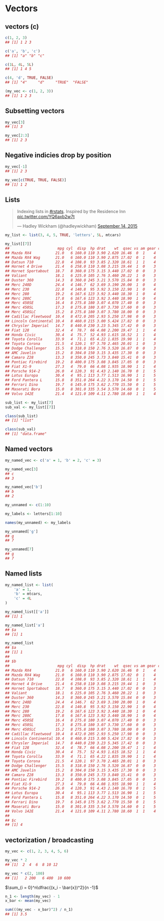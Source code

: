 
# Vectors

## vectors (c)

```r
c(1, 2, 3)
## [1] 1 2 3
```


```r
c('a', 'b', 'c')
## [1] "a" "b" "c"
```
 
 

```r
c(1L, 4L, 5L)
## [1] 1 4 5
```


```r
c(4, 'd', TRUE, FALSE)
## [1] "4"     "d"     "TRUE"  "FALSE"
```


```r
(my_vec <- c(1, 2, 3))
## [1] 1 2 3
```

## Subsetting vectors


```r
my_vec[3]
## [1] 3
```


```r
my_vec[2:3]
## [1] 2 3
```

## Negative indicies drop by position


```r
my_vec[-1]
## [1] 2 3
```


```r
my_vec[c(TRUE, TRUE, FALSE)]
## [1] 1 2
```

## Lists

<blockquote class="twitter-tweet" data-lang="en"><p lang="en" dir="ltr">Indexing lists in <a href="https://twitter.com/hashtag/rstats?src=hash&amp;ref_src=twsrc%5Etfw">#rstats</a>. Inspired by the Residence Inn <a href="http://t.co/YQ6axb2w7t">pic.twitter.com/YQ6axb2w7t</a></p>&mdash; Hadley Wickham (@hadleywickham) <a href="https://twitter.com/hadleywickham/status/643381054758363136?ref_src=twsrc%5Etfw">September 14, 2015</a></blockquote>
<script async src="https://platform.twitter.com/widgets.js" charset="utf-8"></script>



```r
my_list <- list(3, 4, 5, TRUE, 'letters', 5L, mtcars)
```


```r
my_list[[7]]
##                      mpg cyl  disp  hp drat    wt  qsec vs am gear carb
## Mazda RX4           21.0   6 160.0 110 3.90 2.620 16.46  0  1    4    4
## Mazda RX4 Wag       21.0   6 160.0 110 3.90 2.875 17.02  0  1    4    4
## Datsun 710          22.8   4 108.0  93 3.85 2.320 18.61  1  1    4    1
## Hornet 4 Drive      21.4   6 258.0 110 3.08 3.215 19.44  1  0    3    1
## Hornet Sportabout   18.7   8 360.0 175 3.15 3.440 17.02  0  0    3    2
## Valiant             18.1   6 225.0 105 2.76 3.460 20.22  1  0    3    1
## Duster 360          14.3   8 360.0 245 3.21 3.570 15.84  0  0    3    4
## Merc 240D           24.4   4 146.7  62 3.69 3.190 20.00  1  0    4    2
## Merc 230            22.8   4 140.8  95 3.92 3.150 22.90  1  0    4    2
## Merc 280            19.2   6 167.6 123 3.92 3.440 18.30  1  0    4    4
## Merc 280C           17.8   6 167.6 123 3.92 3.440 18.90  1  0    4    4
## Merc 450SE          16.4   8 275.8 180 3.07 4.070 17.40  0  0    3    3
## Merc 450SL          17.3   8 275.8 180 3.07 3.730 17.60  0  0    3    3
## Merc 450SLC         15.2   8 275.8 180 3.07 3.780 18.00  0  0    3    3
## Cadillac Fleetwood  10.4   8 472.0 205 2.93 5.250 17.98  0  0    3    4
## Lincoln Continental 10.4   8 460.0 215 3.00 5.424 17.82  0  0    3    4
## Chrysler Imperial   14.7   8 440.0 230 3.23 5.345 17.42  0  0    3    4
## Fiat 128            32.4   4  78.7  66 4.08 2.200 19.47  1  1    4    1
## Honda Civic         30.4   4  75.7  52 4.93 1.615 18.52  1  1    4    2
## Toyota Corolla      33.9   4  71.1  65 4.22 1.835 19.90  1  1    4    1
## Toyota Corona       21.5   4 120.1  97 3.70 2.465 20.01  1  0    3    1
## Dodge Challenger    15.5   8 318.0 150 2.76 3.520 16.87  0  0    3    2
## AMC Javelin         15.2   8 304.0 150 3.15 3.435 17.30  0  0    3    2
## Camaro Z28          13.3   8 350.0 245 3.73 3.840 15.41  0  0    3    4
## Pontiac Firebird    19.2   8 400.0 175 3.08 3.845 17.05  0  0    3    2
## Fiat X1-9           27.3   4  79.0  66 4.08 1.935 18.90  1  1    4    1
## Porsche 914-2       26.0   4 120.3  91 4.43 2.140 16.70  0  1    5    2
## Lotus Europa        30.4   4  95.1 113 3.77 1.513 16.90  1  1    5    2
## Ford Pantera L      15.8   8 351.0 264 4.22 3.170 14.50  0  1    5    4
## Ferrari Dino        19.7   6 145.0 175 3.62 2.770 15.50  0  1    5    6
## Maserati Bora       15.0   8 301.0 335 3.54 3.570 14.60  0  1    5    8
## Volvo 142E          21.4   4 121.0 109 4.11 2.780 18.60  1  1    4    2
```


```r
sub_list <- my_list[7]
sub_val <- my_list[[7]]
```


```r
class(sub_list)
## [1] "list"
```


```r
class(sub_val)
## [1] "data.frame"
```


## Named vectors


```r
my_named_vec <- c('a' = 1, 'b' = 2, 'c' = 3)
```


```r
my_named_vec[3]
## c 
## 3
```


```r
my_named_vec['b']
## b 
## 2
```


```r
my_unnamed <- c(1:10)
```


```r
my_labels <- letters[1:10]
```


```r
names(my_unnamed) <- my_labels
```


```r
my_unnamed['g']
## g 
## 7
```


```r
my_unnamed[7]
## g 
## 7
```

## Named lists


```r
my_named_list <- list(
    'a' = 1,
    'b' = mtcars,
    'c' = 4L
)
```

```r
my_named_list[['a']]
## [1] 1
```


```r
my_named_list['a']
## $a
## [1] 1
```



```r
my_named_list
## $a
## [1] 1
## 
## $b
##                      mpg cyl  disp  hp drat    wt  qsec vs am gear carb
## Mazda RX4           21.0   6 160.0 110 3.90 2.620 16.46  0  1    4    4
## Mazda RX4 Wag       21.0   6 160.0 110 3.90 2.875 17.02  0  1    4    4
## Datsun 710          22.8   4 108.0  93 3.85 2.320 18.61  1  1    4    1
## Hornet 4 Drive      21.4   6 258.0 110 3.08 3.215 19.44  1  0    3    1
## Hornet Sportabout   18.7   8 360.0 175 3.15 3.440 17.02  0  0    3    2
## Valiant             18.1   6 225.0 105 2.76 3.460 20.22  1  0    3    1
## Duster 360          14.3   8 360.0 245 3.21 3.570 15.84  0  0    3    4
## Merc 240D           24.4   4 146.7  62 3.69 3.190 20.00  1  0    4    2
## Merc 230            22.8   4 140.8  95 3.92 3.150 22.90  1  0    4    2
## Merc 280            19.2   6 167.6 123 3.92 3.440 18.30  1  0    4    4
## Merc 280C           17.8   6 167.6 123 3.92 3.440 18.90  1  0    4    4
## Merc 450SE          16.4   8 275.8 180 3.07 4.070 17.40  0  0    3    3
## Merc 450SL          17.3   8 275.8 180 3.07 3.730 17.60  0  0    3    3
## Merc 450SLC         15.2   8 275.8 180 3.07 3.780 18.00  0  0    3    3
## Cadillac Fleetwood  10.4   8 472.0 205 2.93 5.250 17.98  0  0    3    4
## Lincoln Continental 10.4   8 460.0 215 3.00 5.424 17.82  0  0    3    4
## Chrysler Imperial   14.7   8 440.0 230 3.23 5.345 17.42  0  0    3    4
## Fiat 128            32.4   4  78.7  66 4.08 2.200 19.47  1  1    4    1
## Honda Civic         30.4   4  75.7  52 4.93 1.615 18.52  1  1    4    2
## Toyota Corolla      33.9   4  71.1  65 4.22 1.835 19.90  1  1    4    1
## Toyota Corona       21.5   4 120.1  97 3.70 2.465 20.01  1  0    3    1
## Dodge Challenger    15.5   8 318.0 150 2.76 3.520 16.87  0  0    3    2
## AMC Javelin         15.2   8 304.0 150 3.15 3.435 17.30  0  0    3    2
## Camaro Z28          13.3   8 350.0 245 3.73 3.840 15.41  0  0    3    4
## Pontiac Firebird    19.2   8 400.0 175 3.08 3.845 17.05  0  0    3    2
## Fiat X1-9           27.3   4  79.0  66 4.08 1.935 18.90  1  1    4    1
## Porsche 914-2       26.0   4 120.3  91 4.43 2.140 16.70  0  1    5    2
## Lotus Europa        30.4   4  95.1 113 3.77 1.513 16.90  1  1    5    2
## Ford Pantera L      15.8   8 351.0 264 4.22 3.170 14.50  0  1    5    4
## Ferrari Dino        19.7   6 145.0 175 3.62 2.770 15.50  0  1    5    6
## Maserati Bora       15.0   8 301.0 335 3.54 3.570 14.60  0  1    5    8
## Volvo 142E          21.4   4 121.0 109 4.11 2.780 18.60  1  1    4    2
## 
## $c
## [1] 4
```

## vectorization / broadcasting


```r
my_vec <- c(1, 2, 3, 4, 5, 6)
```



```r
my_vec * 2
## [1]  2  4  6  8 10 12
```



```r
my_vec * c(2, 100)
## [1]   2 200   6 400  10 600
```

$\sum_{i = 0}^n\dfrac{(x_i - \bar{x})^2}{n -1}$


```r
n_1 <- length(my_vec) - 1
x_bar <- mean(my_vec)
```


```r
sum(((my_vec - x_bar)^2) / n_1)
## [1] 3.5
```
